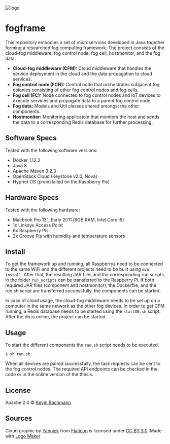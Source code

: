 ![logo](https://raw.githubusercontent.com/keyban/fogframe/master/logo_fogframe.png)
# fogframe

This repository embodies a set of microservices developed in Java together forming a researched fog computing framework. The project consists of the cloud-fog middleware, fog control node, fog cell, hostmonitor, and the fog data.

* <b>Cloud-fog middleware (CFM):</b> Cloud middleware that handles the service deployment in the cloud and the data propagation to cloud services.
* <b>Fog control node (FCN):</b> Control node that orchestrates subjacent fog colonies consisting of other fog control nodes and fog cells. 
* <b>Fog cell (FC):</b> Node connected to fog control nodes and IoT devices to execute services and propagate data to a parent fog control node.
* <b>Fog data:</b> Models and Util classes shared amongst the other components.
* <b>Hostmonitor:</b> Monitoring applicatoin that monitors the host and sends the data to a corresponding Redis database for further processing.

## Software Specs
Tested with the following software versions:
* Docker 1.12.2
* Java 8
* Apache Maven 3.2.3
* OpenStack Cloud (Keystone v2.0, Nova)
* Hypriot OS (preinstalled on the Raspberry Pis)

## Hardware Specs
Tested with the following hardware:
* Macbook Pro 13", Early 2011 (8GB RAM, Intel Core i5)
* 1x Linksys Access Point
* 6x Raspberry Pis
* 2x Groove Pis with humidity and temperature sensors

## Install
To get the framework up and running, all Raspberrys need to be connected to the same WiFi and the different projects need to be built using `mvn install`. After that, the resulting JAR files and the corresponding run scripts in the folder `run_scripts` can be transferred to the Raspberry Pi. If both required JAR files (component and hostmonitor), the Dockerfile, and the run.sh script are transferred successfully, the components can be started.

In case of cloud usage, the cloud-fog middleware needs to be set up on a computer in the same network as the other fog devices. In order to get CFM running, a Redis database needs to be started using the `startDB.sh` script. After the db is online, the project can be started. 


## Usage
To start the different components the `run.sh` script needs to be executed.
```
$ sh run.sh
```

When all devices are paired successfully, the task requests can be sent to the fog control nodes. The required API endpoints can be checked in the code or in the online version of the thesis.

## License

Apache 2.0 © [Kevin Bachmann](kevin.bachmann@gmx.at)


## Sources
Cloud graphic by <a href="http://www.flaticon.com/authors/yannick">Yannick</a> from <a href="http://www.flaticon.com/">Flaticon</a> is licensed under <a href="http://creativecommons.org/licenses/by/3.0/" title="Creative Commons BY 3.0">CC BY 3.0</a>. Made with <a href="http://logomakr.com" title="Logo Maker">Logo Maker</a>
